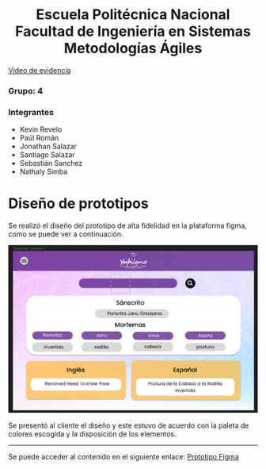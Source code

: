 <h1 align="center">
    Escuela Politécnica Nacional<br>
    Facultad de Ingeniería en Sistemas<br>
    Metodologías Ágiles<br>
</h1>

[Video de evidencia](https://epnecuador-my.sharepoint.com/:v:/g/personal/jonathan_salazar04_epn_edu_ec/EVMeOT51wlFGv5hQYghpXsIBQ3ksGzAVMuLvXWkuGCOHVQ?nav=eyJyZWZlcnJhbEluZm8iOnsicmVmZXJyYWxBcHAiOiJPbmVEcml2ZUZvckJ1c2luZXNzIiwicmVmZXJyYWxBcHBQbGF0Zm9ybSI6IldlYiIsInJlZmVycmFsTW9kZSI6InZpZXciLCJyZWZlcnJhbFZpZXciOiJNeUZpbGVzTGlua0NvcHkifX0&e=pUCVn7)

### Grupo: 4

### Integrantes
- Kevin Revelo
- Paúl Román
- Jonathan Salazar
- Santiago Salazar
- Sebastián Sanchez
- Nathaly Simba

# Diseño de prototipos 

Se realizó el diseño del prototipo de alta fidelidad en la plataforma figma, como se puede ver a continuación. 

![Alt text](assets/prototype.png)

Se presentó al cliente el diseño y este estuvo de acuerdo con la paleta de colores escogida y la disposición de los elementos. 

---
Se puede acceder al contenido en el siguiente enlace: 
[Prototipo Figma](https://www.figma.com/file/FCIhMwdpiagLvhLiKOsORq/Calidad-de-Software?type=design&node-id=0%3A1&mode=design&t=k2Z61wXAOAjMiyeV-1)